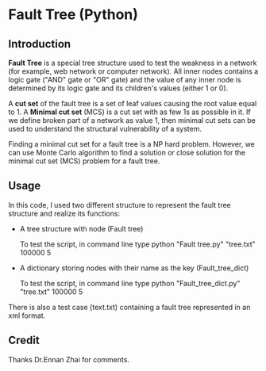 # Fault Tree (Python)

## Introduction

**Fault Tree** is a special tree structure used to test the weakness in a network (for example, web network or computer network). All inner nodes contains a logic gate ("AND" gate or "OR" gate) and the value of any inner node is determined by its logic gate and its children's values (either 1 or 0). 

A **cut set** of the fault tree is a set of leaf values causing the root value equal to 1. A **Minimal cut set** (MCS) is a cut set with as few 1s as possible in it. If we define broken part of a network as value 1, then minimal cut sets can be used to understand the structural vulnerability of a system. 

Finding a minimal cut set for a fault tree is a NP hard problem. However, we can use Monte Carlo algorithm to find a solution or close solution for the minimal cut set (MCS) problem for a fault tree.

## Usage
In this code, I used two different structure to represent the fault tree structure and realize its functions:
* A tree structure with node   (Fault tree)
 
  To test the script, in command line type python "Fault tree.py" "tree.txt" 100000 5

* A dictionary storing nodes with their name as the key (Fault_tree_dict)

  To test the script, in command line type python "Fault_tree_dict.py" "tree.txt" 100000 5

There is also a test case (text.txt) containing a fault tree represented in an xml format.


## Credit
Thanks Dr.Ennan Zhai for comments.


